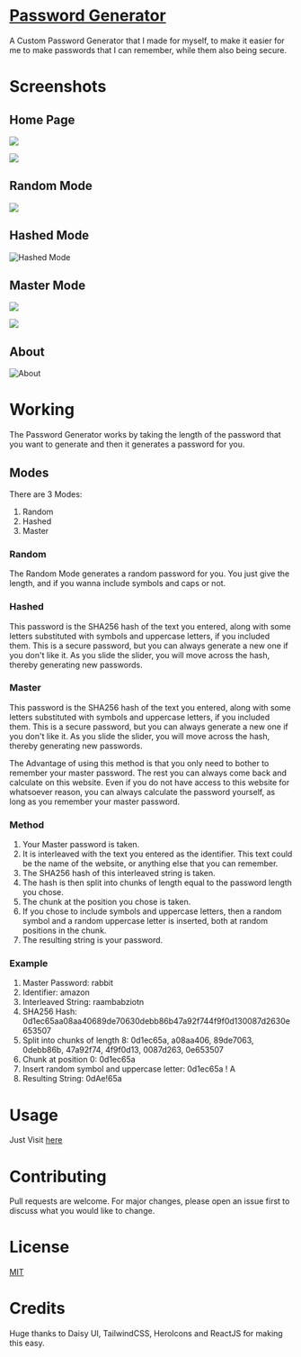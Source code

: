 # [Password Generator](https://kptpassgen.surge.sh/)

A Custom Password Generator that I made for myself, to make it easier for me to make passwords that I can remember, while them also being secure.

# Screenshots

## Home Page

![](./design/screenshots/home_page_light.png)

![](./design/screenshots/home_page_dark.png)

## Random Mode

![](./design/screenshots/random.png)

## Hashed Mode

![Hashed Mode](./design/screenshots/hashed.png)

## Master Mode

![](./design/screenshots/master.png)

![](./design/screenshots/master_details.png)

## About

![About](./design/screenshots/about.png)

# Working

The Password Generator works by taking the length of the password that you want to generate and then it generates a password for you.

## Modes

There are 3 Modes:

1. Random
2. Hashed
3. Master

### Random

The Random Mode generates a random password for you. You just give the length, and if you wanna include symbols and caps or not.

### Hashed

This password is the SHA256 hash of the text you entered, along with some letters substituted with symbols and uppercase letters, if you included them. This is a secure password, but you can always generate a new one if you don't like it. As you slide the slider, you will move across the hash, thereby generating new passwords.

### Master

This password is the SHA256 hash of the text you entered, along with some letters substituted with symbols and uppercase letters, if you included them. This is a secure password, but you can always generate a new one if you don't like it. As you slide the slider, you will move across the hash, thereby generating new passwords.

The Advantage of using this method is that you only need to bother to remember your master password. The rest you can always come back and calculate on this website. Even if you do not have access to this website for whatsoever reason, you can always calculate the password yourself, as long as you remember your master password.

### Method

1. Your Master password is taken.
2. It is interleaved with the text you entered as the identifier. This text could be the name of the website, or anything else that you can remember.
3. The SHA256 hash of this interleaved string is taken.
4. The hash is then split into chunks of length equal to the password length you chose.
5. The chunk at the position you chose is taken.
6. If you chose to include symbols and uppercase letters, then a random symbol and a random uppercase letter is inserted, both at random positions in the chunk.
7. The resulting string is your password.

### Example

1. Master Password:
   rabbit
2. Identifier:
   amazon
3. Interleaved String:
   raambabziotn
4. SHA256 Hash:
   0d1ec65aa08aa40689de70630debb86b47a92f744f9f0d130087d2630e653507
5. Split into chunks of length 8:
   0d1ec65a, a08aa406, 89de7063, 0debb86b, 47a92f74, 4f9f0d13, 0087d263, 0e653507
6. Chunk at position 0:
   0d1ec65a
7. Insert random symbol and uppercase letter:
   0d1ec65a
   !
   A
8. Resulting String:
   0dAe!65a

# Usage

Just Visit [here](https://kptpassgen.surge.sh/)

# Contributing

Pull requests are welcome. For major changes, please open an issue first to discuss what you would like to change.

# License

[MIT](https://choosealicense.com/licenses/mit/)

# Credits

Huge thanks to Daisy UI, TailwindCSS, HeroIcons and ReactJS for making this easy.
